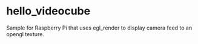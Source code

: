 hello_videocube
===============

Sample for Raspberry Pi that uses egl_render to display camera feed to an opengl texture.
